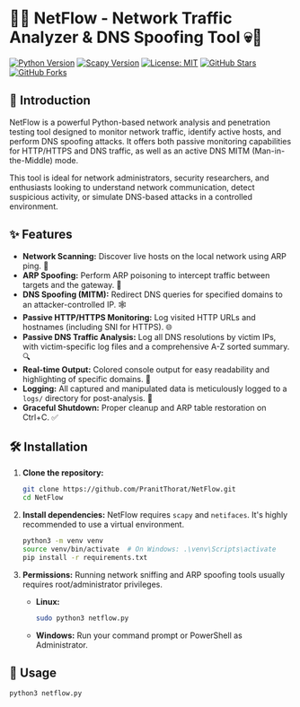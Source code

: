 # 👻💀 NetFlow - Network Traffic Analyzer & DNS Spoofing Tool 💀👻

[![Python Version](https://img.shields.io/badge/python-3.x-blue.svg)](https://www.python.org/)
[![Scapy Version](https://img.shields.io/badge/scapy-2.x-green.svg)](https://scapy.net/)
[![License: MIT](https://img.shields.io/badge/License-MIT-yellow.svg)](https://opensource.org/licenses/MIT)
[![GitHub Stars](https://img.shields.io/github/stars/PranitThorat/NetFlow?style=social)](https://github.com/PranitThorat/NetFlow/stargazers)
[![GitHub Forks](https://img.shields.io/github/forks/PranitThorat/NetFlow?style=social)](https://github.com/PranitThorat/NetFlow/network/members)

## 🌟 Introduction

NetFlow is a powerful Python-based network analysis and penetration testing tool designed to monitor network traffic, identify active hosts, and perform DNS spoofing attacks. It offers both passive monitoring capabilities for HTTP/HTTPS and DNS traffic, as well as an active DNS MITM (Man-in-the-Middle) mode.

This tool is ideal for network administrators, security researchers, and enthusiasts looking to understand network communication, detect suspicious activity, or simulate DNS-based attacks in a controlled environment.

## ✨ Features

* **Network Scanning:** Discover live hosts on the local network using ARP ping. 📡
* **ARP Spoofing:** Perform ARP poisoning to intercept traffic between targets and the gateway. 🔗
* **DNS Spoofing (MITM):** Redirect DNS queries for specified domains to an attacker-controlled IP. 🕸️
* **Passive HTTP/HTTPS Monitoring:** Log visited HTTP URLs and hostnames (including SNI for HTTPS). 🌐
* **Passive DNS Traffic Analysis:** Log all DNS resolutions by victim IPs, with victim-specific log files and a comprehensive A-Z sorted summary. 🔍
* **Real-time Output:** Colored console output for easy readability and highlighting of specific domains. 🌈
* **Logging:** All captured and manipulated data is meticulously logged to a `logs/` directory for post-analysis. 📁
* **Graceful Shutdown:** Proper cleanup and ARP table restoration on Ctrl+C. ✅

## 🛠️ Installation

1.  **Clone the repository:**
    ```bash
    git clone https://github.com/PranitThorat/NetFlow.git
    cd NetFlow
    ```

2.  **Install dependencies:**
    NetFlow requires `scapy` and `netifaces`. It's highly recommended to use a virtual environment.

    ```bash
    python3 -m venv venv
    source venv/bin/activate  # On Windows: .\venv\Scripts\activate
    pip install -r requirements.txt
    ```

3.  **Permissions:**
    Running network sniffing and ARP spoofing tools usually requires root/administrator privileges.

    * **Linux:**
        ```bash
        sudo python3 netflow.py
        ```
    * **Windows:** Run your command prompt or PowerShell as Administrator.

## 🚀 Usage

```bash
python3 netflow.py
